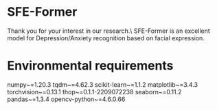 # SFE-Former
Thank you for your interest in our research.\\
SFE-Former is an excellent model for Depression/Anxiety recognition based on facial expression.
# Environmental requirements
numpy~=1.20.3
tqdm~=4.62.3
scikit-learn~=1.1.2
matplotlib~=3.4.3
torchvision~=0.13.1
thop~=0.1.1-2209072238
seaborn~=0.11.2
pandas~=1.3.4
opencv-python~=4.6.0.66
